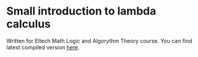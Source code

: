 # Small introduction to lambda calculus
Written for Eltech Math Logic and Algorythm Theory course.
You can find latest compiled version [here](https://github.com/demon1234432/lambda/blob/master/out/lambda.pdf).
